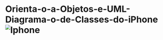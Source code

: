 # Orienta-o-a-Objetos-e-UML-Diagrama-o-de-Classes-do-iPhone  ![Iphone](https://github.com/jaoedu/Orienta-o-a-Objetos-e-UML-Diagrama-o-de-Classes-do-iPhone/assets/46872115/3ae23527-f0f9-455b-97a0-6677b0eae39a)
